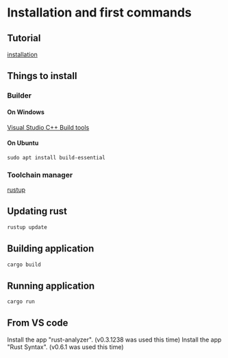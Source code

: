# Installation and first commands



## Tutorial
[installation](https://www.rust-lang.org/learn/get-started)



## Things to install
 
### Builder
#### On Windows
[Visual Studio C++ Build tools](https://visualstudio.microsoft.com/fr/visual-cpp-build-tools/)

#### On Ubuntu
```
sudo apt install build-essential
```

### Toolchain manager
[rustup](https://static.rust-lang.org/rustup/dist/x86_64-pc-windows-msvc/rustup-init.exe)



## Updating rust

```bash
rustup update
```


## Building application

```bash
cargo build
```


## Running application

```bash
cargo run
```

## From VS code

Install the app "rust-analyzer". (v0.3.1238 was used this time)
Install the app "Rust Syntax". (v0.6.1 was used this time)
